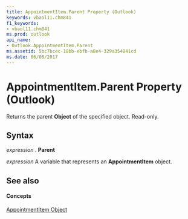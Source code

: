 ```yaml
---
title: AppointmentItem.Parent Property (Outlook)
keywords: vbaol11.chm841
f1_keywords:
- vbaol11.chm841
ms.prod: outlook
api_name:
- Outlook.AppointmentItem.Parent
ms.assetid: 5bc7bcec-18bb-ebfb-a8e4-329a354841cd
ms.date: 06/08/2017
---
```



# AppointmentItem.Parent Property (Outlook)

Returns the parent  **Object** of the specified object. Read-only.


## Syntax

 _expression_ . **Parent**

 _expression_ A variable that represents an **AppointmentItem** object.


## See also


#### Concepts


[AppointmentItem Object](appointmentitem-object-outlook.md)

